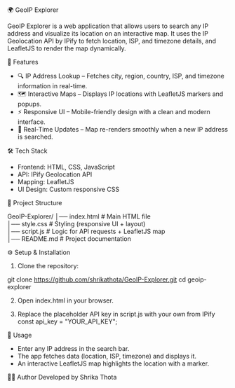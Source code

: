 🌍 GeoIP Explorer

GeoIP Explorer is a web application that allows users to search any IP address and visualize its location on an interactive map.
It uses the IP Geolocation API by IPify to fetch location, ISP, and timezone details, and LeafletJS to render the map dynamically.

🚀 Features

- 🔍 IP Address Lookup – Fetches city, region, country, ISP, and timezone information in real-time.
- 🗺️ Interactive Maps – Displays IP locations with LeafletJS markers and popups.
- ⚡ Responsive UI – Mobile-friendly design with a clean and modern interface.
- 🔄 Real-Time Updates – Map re-renders smoothly when a new IP address is searched.

🛠️ Tech Stack

- Frontend: HTML, CSS, JavaScript
- API: IPify Geolocation API
- Mapping: LeafletJS
- UI Design: Custom responsive CSS

📂 Project Structure

GeoIP-Explorer/
│── index.html      # Main HTML file  
│── style.css       # Styling (responsive UI + layout)  
│── script.js       # Logic for API requests + LeafletJS map  
│── README.md       # Project documentation  

⚙️ Setup & Installation

1. Clone the repository:

git clone https://github.com/shrikathota/GeoIP-Explorer.git
cd geoip-explorer

2. Open index.html in your browser.

3. Replace the placeholder API key in script.js with your own from IPify
  const api_key = "YOUR_API_KEY";

🎯 Usage
- Enter any IP address in the search bar.
- The app fetches data (location, ISP, timezone) and displays it.
- An interactive LeafletJS map highlights the location with a marker.

🧑‍💻 Author
Developed by Shrika Thota
